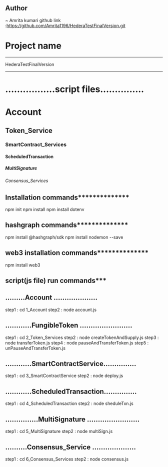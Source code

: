 ## Author
~ Amrita kumari
github link :https://github.com/Amrita1196/HederaTestFinalVersion.git
# Project name
***
HederaTestFinalVersion
****
# .................script files...............
# Account
## Token_Service
### SmartContract_Services
#### ScheduledTransaction
##### MultiSignature
###### Consensus_Services

## ************Installation commands**************************
npm init
npm install
npm install dotenv

## ************hashgraph commands**************************
npm install @hashgraph/sdk
npm install nodemon --save

## ************web3 installation commands**************************
npm install web3

## ******************************script(js file) run commands*********************************
## .........Account ....................
 step1 : cd 1_Account
 step2 : node account.js

## ............FungibleToken ........................
 step1 : cd 2_Token_Services
 step2 : node createTokenAndSupply.js
 step3 : node transferToken.js
 step4 : node pauseAndTransferToken.js
 step5 : unPauseAndTransferToken.js

## ............SmartContractService...............
 step1 : cd 3_SmartContractService
 step2 : node deploy.js

## ............ScheduledTransaction...............
 step1 : cd 4_ScheduledTransaction
 step2 : node sheduleTxn.js

## ...............MultiSignature ........................
 step1 : cd 5_MultiSignature
 step2 : node multiSign.js

## ..........Consensus_Service ....................
step1 : cd 6_Consensus_Services
step2 : node consensus.js

 
